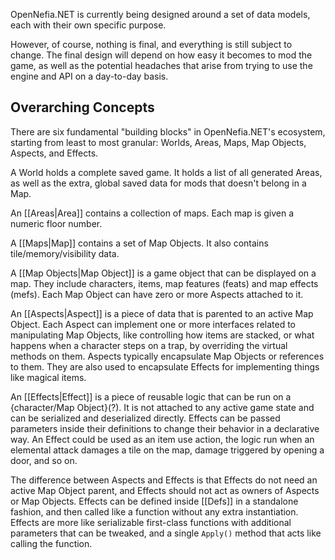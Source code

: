 OpenNefia.NET is currently being designed around a set of data models, each with their own specific purpose.

However, of course, nothing is final, and everything is still subject to change. The final design will depend on how easy it becomes to mod the game, as well as the potential headaches that arise from trying to use the engine and API on a day-to-day basis.

## Overarching Concepts

There are six fundamental "building blocks" in OpenNefia.NET's ecosystem, starting from least to most granular: Worlds, Areas, Maps, Map Objects, Aspects, and Effects.

A World holds a complete saved game. It holds a list of all generated Areas, as well as the extra, global saved data for mods that doesn't belong in a Map.

An [[Areas|Area]] contains a collection of maps. Each map is given a numeric floor number.

A [[Maps|Map]] contains a set of Map Objects. It also contains tile/memory/visibility data.

A [[Map Objects|Map Object]] is a game object that can be displayed on a map. They include characters, items, map features (feats) and map effects (mefs). Each Map Object can have zero or more Aspects attached to it.

An [[Aspects|Aspect]] is a piece of data that is parented to an active Map Object. Each Aspect can implement one or more interfaces related to manipulating Map Objects, like controlling how items are stacked, or what happens when a character steps on a trap, by overriding the virtual methods on them. Aspects typically encapsulate Map Objects or references to them. They are also used to encapsulate Effects for implementing things like magical items.

An [[Effects|Effect]] is a piece of reusable logic that can be run on a {character/Map Object}(?). It is not attached to any active game state and can be serialized and deserialized directly. Effects can be passed parameters inside their definitions to change their behavior in a declarative way. An Effect could be used as an item use action, the logic run when an elemental attack damages a tile on the map, damage triggered by opening a door, and so on.

The difference between Aspects and Effects is that Effects do not need an active Map Object parent, and Effects should not act as owners of Aspects or Map Objects. Effects can be defined inside [[Defs]] in a standalone fashion, and then called like a function without any extra instantiation. Effects are more like serializable first-class functions with additional parameters that can be tweaked, and a single `Apply()` method that acts like calling the function.